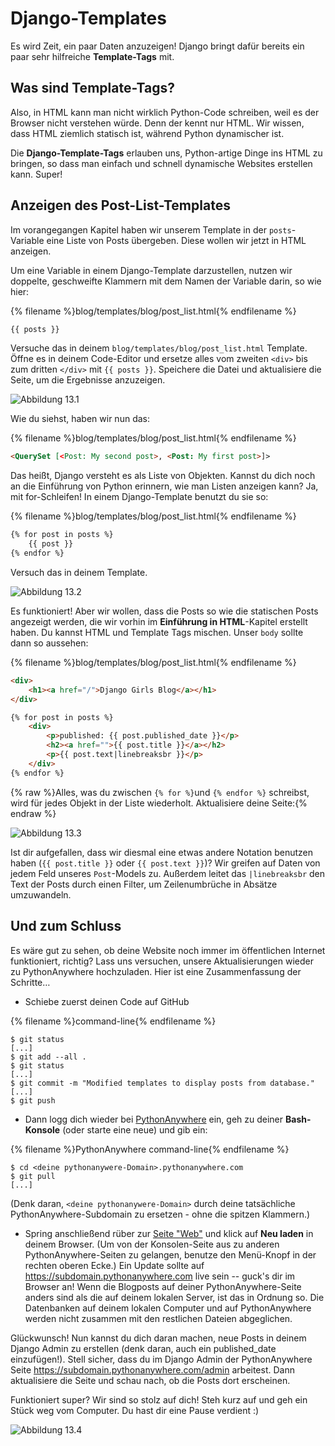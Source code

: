 # Django-Templates

Es wird Zeit, ein paar Daten anzuzeigen! Django bringt dafür bereits ein paar sehr hilfreiche **Template-Tags** mit.

## Was sind Template-Tags?

Also, in HTML kann man nicht wirklich Python-Code schreiben, weil es der Browser nicht verstehen würde. Denn der kennt nur HTML. Wir wissen, dass HTML ziemlich statisch ist, während Python dynamischer ist.

Die **Django-Template-Tags** erlauben uns, Python-artige Dinge ins HTML zu bringen, so dass man einfach und schnell dynamische Websites erstellen kann. Super!

## Anzeigen des Post-List-Templates

Im vorangegangen Kapitel haben wir unserem Template in der `posts`-Variable eine Liste von Posts übergeben. Diese wollen wir jetzt in HTML anzeigen.

Um eine Variable in einem Django-Template darzustellen, nutzen wir doppelte, geschweifte Klammern mit dem Namen der Variable darin, so wie hier:

{% filename %}blog/templates/blog/post_list.html{% endfilename %}

```html
{{ posts }}
```

Versuche das in deinem `blog/templates/blog/post_list.html` Template. Öffne es in deinem Code-Editor und ersetze alles vom zweiten `<div>` bis zum dritten `</div>` mit `{{ posts }}`. Speichere die Datei und aktualisiere die Seite, um die Ergebnisse anzuzeigen.

![Abbildung 13.1](images/step1.png)

Wie du siehst, haben wir nun das:

{% filename %}blog/templates/blog/post_list.html{% endfilename %}

```html
<QuerySet [<Post: My second post>, <Post: My first post>]>
```

Das heißt, Django versteht es als Liste von Objekten. Kannst du dich noch an die Einführung von Python erinnern, wie man Listen anzeigen kann? Ja, mit for-Schleifen! In einem Django-Template benutzt du sie so:

{% filename %}blog/templates/blog/post_list.html{% endfilename %}

```html
{% for post in posts %}
    {{ post }}
{% endfor %}
```

Versuch das in deinem Template.

![Abbildung 13.2](images/step2.png)

Es funktioniert! Aber wir wollen, dass die Posts so wie die statischen Posts angezeigt werden, die wir vorhin im **Einführung in HTML**-Kapitel erstellt haben. Du kannst HTML und Template Tags mischen. Unser `body` sollte dann so aussehen:

{% filename %}blog/templates/blog/post_list.html{% endfilename %}

```html
<div>
    <h1><a href="/">Django Girls Blog</a></h1>
</div>

{% for post in posts %}
    <div>
        <p>published: {{ post.published_date }}</p>
        <h2><a href="">{{ post.title }}</a></h2>
        <p>{{ post.text|linebreaksbr }}</p>
    </div>
{% endfor %}
```

{% raw %}Alles, was du zwischen `{% for %}`und `{% endfor %}` schreibst, wird für jedes Objekt in der Liste wiederholt. Aktualisiere deine Seite:{% endraw %}

![Abbildung 13.3](images/step3.png)

Ist dir aufgefallen, dass wir diesmal eine etwas andere Notation benutzen haben (`{{ post.title }}` oder `{{ post.text }}`)? Wir greifen auf Daten von jedem Feld unseres `Post`-Models zu. Außerdem leitet das `|linebreaksbr` den Text der Posts durch einen Filter, um Zeilenumbrüche in Absätze umzuwandeln.

## Und zum Schluss

Es wäre gut zu sehen, ob deine Website noch immer im öffentlichen Internet funktioniert, richtig? Lass uns versuchen, unsere Aktualisierungen wieder zu PythonAnywhere hochzuladen. Hier ist eine Zusammenfassung der Schritte…

* Schiebe zuerst deinen Code auf GitHub

{% filename %}command-line{% endfilename %}

    $ git status
    [...]
    $ git add --all .
    $ git status
    [...]
    $ git commit -m "Modified templates to display posts from database."
    [...]
    $ git push
    

* Dann logg dich wieder bei [PythonAnywhere](https://www.pythonanywhere.com/consoles/) ein, geh zu deiner **Bash-Konsole** (oder starte eine neue) und gib ein:

{% filename %}PythonAnywhere command-line{% endfilename %}

    $ cd <deine pythonanywere-Domain>.pythonanywhere.com
    $ git pull
    [...]
    

(Denk daran, `<deine pythonanywere-Domain>` durch deine tatsächliche PythonAnywhere-Subdomain zu ersetzen - ohne die spitzen Klammern.)

* Spring anschließend rüber zur [Seite "Web"](https://www.pythonanywhere.com/web_app_setup/) und klick auf **Neu laden** in deinem Browser. (Um von der Konsolen-Seite aus zu anderen PythonAnywhere-Seiten zu gelangen, benutze den Menü-Knopf in der rechten oberen Ecke.) Ein Update sollte auf https://subdomain.pythonanywhere.com live sein -- guck's dir im Browser an! Wenn die Blogposts auf deiner PythonAnywhere-Seite anders sind als die auf deinem lokalen Server, ist das in Ordnung so. Die Datenbanken auf deinem lokalen Computer und auf PythonAnywhere werden nicht zusammen mit den restlichen Dateien abgeglichen.

Glückwunsch! Nun kannst du dich daran machen, neue Posts in deinem Django Admin zu erstellen (denk daran, auch ein published_date einzufügen!). Stell sicher, dass du im Django Admin der PythonAnywhere Seite https://subdomain.pythonanywhere.com/admin arbeitest. Dann aktualisiere die Seite und schau nach, ob die Posts dort erscheinen.

Funktioniert super? Wir sind so stolz auf dich! Steh kurz auf und geh ein Stück weg vom Computer. Du hast dir eine Pause verdient :)

![Abbildung 13.4](images/donut.png)
